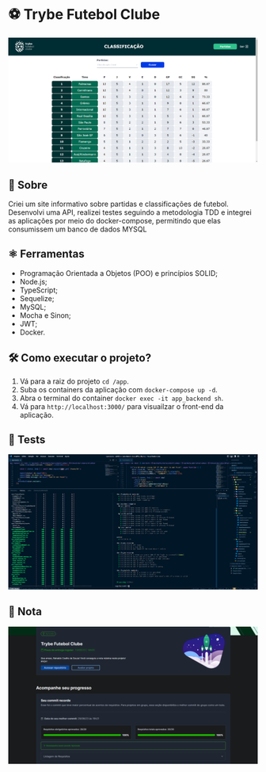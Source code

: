 # ⚽ Trybe Futebol Clube

![Project](./project.png)

## 📘 Sobre

Criei um site informativo sobre partidas e classificações de futebol. Desenvolvi uma API, realizei testes seguindo a metodologia TDD e integrei as aplicações por meio do docker-compose, permitindo que elas consumissem um banco de dados MYSQL

## ⚛️ Ferramentas

- Programação Orientada a Objetos (POO) e princípios SOLID;
- Node.js;
- TypeScript;
- Sequelize;
- MySQL;
- Mocha e Sinon;
- JWT;
- Docker.

## 🛠️ Como executar o projeto?

1. Vá para a raiz do projeto ```cd /app```.
2. Suba os containers da aplicação com `docker-compose up -d`.
3. Abra o terminal do container `docker exec -it app_backend sh`.
4. Vá para ```http://localhost:3000/``` para visuailzar o front-end da aplicação.

## 🧪 Tests

![100% de aprovação no projeto](./tests.png)

## 📝 Nota

![100% de aprovação no projeto](./grade.png)
